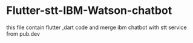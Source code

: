 # Flutter-stt-IBM-Watson-chatbot
this file contain flutter ,dart code and merge ibm chatbot with stt service from pub.dev 
